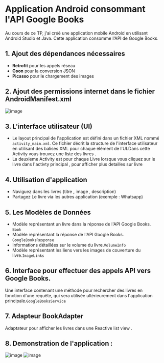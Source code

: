 
# Application Android consommant l'API Google Books

Au cours de ce TP, j'ai créé une application mobile Android en utilisant Android Studio et Java. Cette application consomme l'API de Google Books.

## 1. Ajout des dépendances nécessaires 


- **Retrofit** pour les appels réseau 
- **Gson** pour la conversion JSON 
- **Picasso** pour le chargement des images

## 2. Ajout des permissions internet dans le fichier AndroidManifest.xml
![image](https://github.com/osmel1/book_app_android/assets/110778429/2fa83fd5-5440-4a3d-9f87-928096180ad4)

## 3. L'interface utilisateur (UI) 
- Le layout principal de l'application est défini dans un fichier XML nommé ```activity_main.xml```. Ce fichier décrit la structure de l'interface utilisateur en utilisant des balises XML pour chaque élément de l'UI.Dans cette Activity vous trouvez une liste des livres .
- La deuxieme Activity est pour  chaque Livre lorsque vous cliquez sur le livre dans l'activty principal , pour afficher plus detailles sur livre 


## 4. Utilisation d'application

- Naviguez dans les livres (titre , image , description)
- Partagez Le livre via les autres application (exemple : Whatsapp)

## 5. Les Modèles de Données
- Modèle représentant un livre dans la réponse de l'API Google Books. `Book`
- Modèle représentant la réponse de l'API Google Books. `GoogleBooksResponse`
- Informations détaillées sur le volume du livre.`VolumeInfo`
- Modèle représentant les liens vers les images de couverture du livre.`ImageLinks`

## 6. Interface pour effectuer des appels API vers Google Books.
Une interface contenant une méthode pour rechercher des livres en fonction d'une requête, qui sera utilisée ultérieurement dans l'application principale.`GoogleBooksService`

## 7. Adapteur BookAdapter 
Adaptateur pour afficher les livres dans une Reactive list view .
## 8. Demonstration de l'application :
![image](https://github.com/osmel1/book_app_android/assets/110778429/992bf4b6-bc81-40ce-8673-f90a9b251641)
![image](https://github.com/osmel1/book_app_android/assets/110778429/8d30f9f1-8c42-4f1c-8117-5789f7ae60a9)


